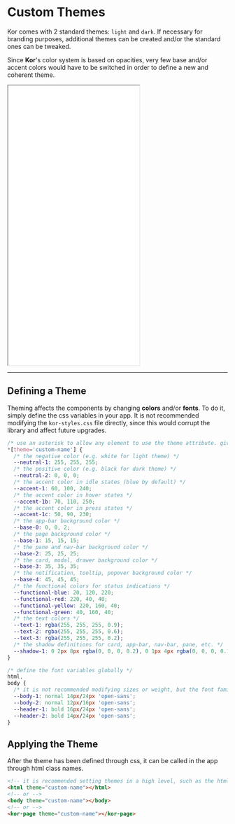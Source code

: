 # Custom Themes

Kor comes with 2 standard themes: `light` and `dark`. If necessary for branding purposes, additional themes can be created and/or the standard ones can be tweaked.

Since **Kor**'s color system is based on opacities, very few base and/or accent colors would have to be switched in order to define a new and coherent theme.

<iframe src="./assets/docs/introduction/custom-themes/custom.html" height="640px"></iframe>

---

## Defining a Theme

Theming affects the components by changing **colors** and/or **fonts**. To do it, simply define the css variables in your app. It is not recommended modifying the `kor-styles.css` file directly, since this would corrupt the library and affect future upgrades.

```css
/* use an asterisk to allow any element to use the theme attribute. give it any name you wish */
*[theme='custom-name'] {
  /* the negative color (e.g. white for light theme) */
  --neutral-1: 255, 255, 255;
  /* the positive color (e.g. black for dark theme) */
  --neutral-2: 0, 0, 0;
  /* the accent color in idle states (blue by default) */
  --accent-1: 60, 100, 240;
  /* the accent color in hover states */
  --accent-1b: 70, 110, 250;
  /* the accent color in press states */
  --accent-1c: 50, 90, 230;
  /* the app-bar background color */
  --base-0: 0, 0, 2;
  /* the page background color */
  --base-1: 15, 15, 15;
  /* the pane and nav-bar background color */
  --base-2: 25, 25, 25;
  /* the card, modal, drawer background color */
  --base-3: 35, 35, 35;
  /* the notification, tooltip, popover background color */
  --base-4: 45, 45, 45;
  /* the functional colors for status indications */
  --functional-blue: 20, 120, 220;
  --functional-red: 220, 40, 40;
  --functional-yellow: 220, 160, 40;
  --functional-green: 40, 160, 40;
  /* the text colors */
  --text-1: rgba(255, 255, 255, 0.9);
  --text-2: rgba(255, 255, 255, 0.6);
  --text-3: rgba(255, 255, 255, 0.2);
  /* the shadow definitions for card, app-bar, nav-bar, pane, etc. */
  --shadow-1: 0 2px 8px rgba(0, 0, 0, 0.2), 0 1px 4px rgba(0, 0, 0, 0.15);
}

/* define the font variables globally */
html,
body {
  /* it is not recommended modifying sizes or weight, but the font family can be replaced with any other */
  --body-1: normal 14px/24px 'open-sans';
  --body-2: normal 12px/16px 'open-sans';
  --header-1: bold 16px/24px 'open-sans';
  --header-2: bold 14px/24px 'open-sans';
}
```

## Applying the Theme

After the theme has been defined through css, it can be called in the app through html class names.

```html
<!-- it is recommended setting themes in a high level, such as the html tag -->
<html theme="custom-name"></html>
<!-- or -->
<body theme="custom-name"></body>
<!-- or -->
<kor-page theme="custom-name"></kor-page>
```
